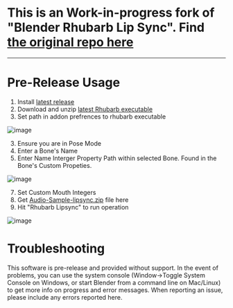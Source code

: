 # This is an Work-in-progress fork of "Blender Rhubarb Lip Sync". Find [the original repo here](https://github.com/scaredyfish/blender-rhubarb-lipsync)


---------------------------------------

# Pre-Release Usage

1. Install [latest release ](https://github.com/NickTiny/blender-rhubarb-lipsync/releases/download/v4.0.0/blender-rhubarb-lipsync.zip)
2. Download and unzip [latest Rhubarb executable](https://github.com/DanielSWolf/rhubarb-lip-sync/releases)
4. Set path in addon prefrences to rhubarb executable 

![image](https://user-images.githubusercontent.com/86638335/168449671-e38c26f1-4823-44ad-8898-d1b81b03e7d3.png)

3. Ensure you are in Pose Mode
4. Enter a Bone's Name
5. Enter Name Interger Property Path within selected Bone. Found in the Bone's Custom Propeties.

![image](https://user-images.githubusercontent.com/86638335/168449804-30681006-0972-466d-9faf-6755a89047ed.png)


7. Set Custom Mouth Integers
8. Get [Audio-Sample-lipsync.zip](https://github.com/NickTiny/blender-rhubarb-lipsync/files/8693969/Audio-Sample-lipsync.zip) file here
9. Hit "Rhubarb Lipsync" to run operation



![image](https://user-images.githubusercontent.com/86638335/168449764-c8205678-d1ca-4b7d-9528-0ac6fda29f21.png)


# Troubleshooting
This software is pre-release and provided without support. In the event of problems, you can use the system console (Window->Toggle System Console on Windows, or start Blender from a command line on Mac/Linux) to get more info on progress and error messages. When reporting an issue, please include any errors reported here.
